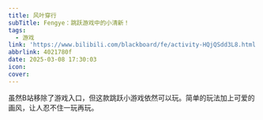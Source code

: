 ```yaml
---
title: 风叶穿行
subTitle: Fengye：跳跃游戏中的小清新！
tags:
  - 游戏
link: 'https://www.bilibili.com/blackboard/fe/activity-HQjQSdd3L8.html'
abbrlink: 4021780f
date: 2025-03-08 17:30:03
icon:
cover:
---
```


虽然B站移除了游戏入口，但这款跳跃小游戏依然可以玩。简单的玩法加上可爱的画风，让人忍不住一玩再玩。